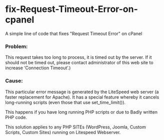 # fix-Request-Timeout-Error-on-cpanel
A simple line of code that fixes "Request Timeout Error" on cPanel

### Problem:
This request takes too long to process, it is timed out by the server. If it should not be timed out, please contact administrator of this web site to increase ‘Connection Timeout’.)

### Cause:
This particular error message is generated by the LiteSpeed web server (a faster replacement for Apache). It has a special feature whereby it cancels long-running scripts (even those that use set_time_limit()).

This happens if you have long running PHP scripts or due to Badly written PHP code.

This solution applies to any PHP SITEs (WordPress, Joomla, Custom Scripts, Custom Sites) running on Litespeed Webserver.
